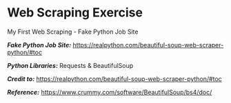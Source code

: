 # Web Scraping Exercise
My First Web Scraping - Fake Python Job Site

***Fake Python Job Site:*** https://realpython.com/beautiful-soup-web-scraper-python/#toc

***Python Libraries:*** Requests & BeautifulSoup

***Credit to:*** https://realpython.com/beautiful-soup-web-scraper-python/#toc

***Reference:*** https://www.crummy.com/software/BeautifulSoup/bs4/doc/

